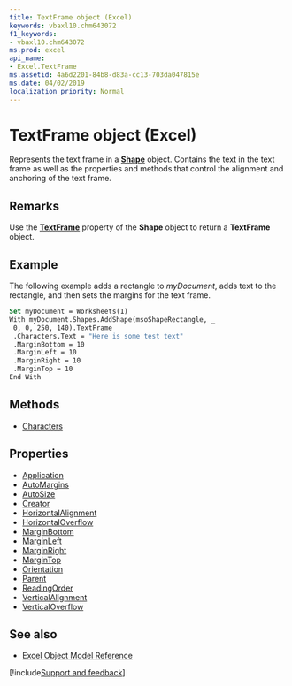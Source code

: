 ```yaml
---
title: TextFrame object (Excel)
keywords: vbaxl10.chm643072
f1_keywords:
- vbaxl10.chm643072
ms.prod: excel
api_name:
- Excel.TextFrame
ms.assetid: 4a6d2201-84b8-d83a-cc13-703da047815e
ms.date: 04/02/2019
localization_priority: Normal
---
```



# TextFrame object (Excel)

Represents the text frame in a **[Shape](Excel.Shape.md)** object. Contains the text in the text frame as well as the properties and methods that control the alignment and anchoring of the text frame.


## Remarks

Use the **[TextFrame](Excel.Shape.TextFrame.md)** property of the **Shape** object to return a **TextFrame** object.


## Example

The following example adds a rectangle to _myDocument_, adds text to the rectangle, and then sets the margins for the text frame.

```vb
Set myDocument = Worksheets(1) 
With myDocument.Shapes.AddShape(msoShapeRectangle, _ 
 0, 0, 250, 140).TextFrame 
 .Characters.Text = "Here is some test text" 
 .MarginBottom = 10 
 .MarginLeft = 10 
 .MarginRight = 10 
 .MarginTop = 10 
End With
```


## Methods

- [Characters](Excel.TextFrame.Characters.md)

## Properties

- [Application](Excel.TextFrame.Application.md)
- [AutoMargins](Excel.TextFrame.AutoMargins.md)
- [AutoSize](Excel.TextFrame.AutoSize.md)
- [Creator](Excel.TextFrame.Creator.md)
- [HorizontalAlignment](Excel.TextFrame.HorizontalAlignment.md)
- [HorizontalOverflow](Excel.TextFrame.HorizontalOverflow.md)
- [MarginBottom](Excel.TextFrame.MarginBottom.md)
- [MarginLeft](Excel.TextFrame.MarginLeft.md)
- [MarginRight](Excel.TextFrame.MarginRight.md)
- [MarginTop](Excel.TextFrame.MarginTop.md)
- [Orientation](Excel.TextFrame.Orientation.md)
- [Parent](Excel.TextFrame.Parent.md)
- [ReadingOrder](Excel.TextFrame.ReadingOrder.md)
- [VerticalAlignment](Excel.TextFrame.VerticalAlignment.md)
- [VerticalOverflow](Excel.TextFrame.VerticalOverflow.md)


## See also

- [Excel Object Model Reference](overview/Excel/object-model.md)

[!include[Support and feedback](~/includes/feedback-boilerplate.md)]